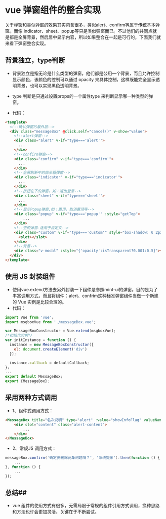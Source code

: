 # vue 弹窗组件的整合实现 #
关于弹窗和类似弹窗的效果其实包含很多，类似alert、confirm等属于传统基本弹窗。而像 indicator、sheet、popup等只是类似弹窗而已。不过他们的共同点就是都是全屏背景，然后居中显示内容，所以如果整合在一起是可行的，下面我们就来看下弹窗整合实现。

## 背景独立，type判断
* 背景独立是指无论是什么类型的弹窗，他们都是公用一个背景，而且允许控制显示颜色，该颜色的控制可以通过 opacity 来具体控制，这样既能完全显示透明背景，也可以实现黑色透明背景。
* type 判断是只通过设置props的一个属性type 来判断显示哪一种类型的弹窗。

* 代码：

```html
<template>
  <!--确认弹窗的最外层-->
  <div class="messageBox" @click.self="cancel()" v-show="value">
    <!--alert弹窗-->
    <div class="alert" v-if="type==='alert'">
      ...
    </div>
    <!--confirm弹窗-->
    <div class="confirm" v-if="type==='confirm'">
      ...
    </div>
    <!--全屏刷新中的指示器弹窗-->
    <div class="indicator" v-if="type==='indicator'">
      ...
    </div>
    <!--按钮在下的弹窗，如：退出登录-->
    <div class="sheet" v-if="type==='sheet'">
      ...
    </div>
    <!--显示Popup弹窗,如：置顶，取消置顶等-->
    <div class="popup" v-if="type==='popup'" :style="getTop">
        ...      
    </div>
    <!--空的弹窗-适用于自定义-->
    <div class="custom" v-if="type==='custom'" style="box-shadow: 0 2px 8px 0 rgba(0,0,0,0.18);">
      <slot></slot>
    </div>
    <!--背景-->
    <div class="v-modal" :style="{'opacity':isTransparent?0.001:0.5}"></div>
  </div>
</template>
```

## 使用 JS 封装组件
* 使用vue.extend方法去另外封装一下组件是参照mint-ui的弹窗，目的是为了丰富调用方式，而且将组件：alert、confrim这种标准弹窗组件当做一个新建的 Vue 实例是比较合理的。
* 代码：

```js
import Vue from 'vue';
import msgboxVue from './messageBox.vue';

var MessageBoxConstructor = Vue.extend(msgboxVue);
/*初始化实例*/
var initInstance = function () {
  instance = new MessageBoxConstructor({
    el: document.createElement('div')
  });

  instance.callback = defaultCallback;
};
...
export default MessageBox;
export {MessageBox};
```

## 采用两种方式调用
* 1、组件式调用方式：

```html
<MessageBox title="名次说明" type="alert" :value="showInfoFlag" valueName="showInfoFlag">
    <div slot="content" class="alert-content">
        ...
    </div>
</MessageBox>
```
* 2、常规JS 调用方式：

```js
messageBox.confirm('确定要删除此条问题吗？', '系统提示').then(function () {
    ...
}, function () {
    ...
});
```

## 总结##
* vue 组件的使用方式有很多，无需局限于常规的组件引用方式调用，换种思路和方法也许会更加灵活，关键在于不断尝试。


